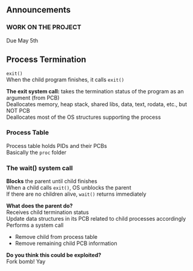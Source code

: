 ## Announcements
### WORK ON THE PROJECT
Due May 5th  

## Process Termination
`exit()`  
When the child program finishes, it calls `exit()`  

**The exit system call:** takes the termination status of
the program as an argument (from PCB)  
Deallocates memory, heap stack, shared libs, data, text,
rodata, etc., but NOT PCB  
Deallocates most of the OS structures supporting the process  

### Process Table
Process table holds PIDs and their PCBs  
Basically the `proc` folder  

### The wait() system call
**Blocks** the parent until child finishes  
When a child calls `exit()`, OS unblocks the parent  
If there are no children alive, `wait()` returns immediately  

**What does the parent do?**  
Receives child termination status  
Update data structures in its PCB related to child processes
accordingly  
Performs a system call  
- Remove child from process table
- Remove remaining child PCB information  

**Do you think this could be exploited?**  
Fork bomb! Yay
